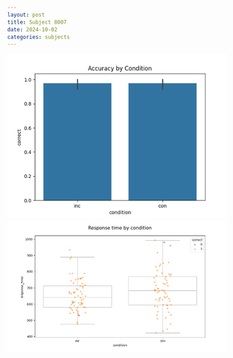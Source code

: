 ```yaml
---
layout: post
title: Subject 8007
date: 2024-10-02
categories: subjects
---
```


![](data/8007/run-1/8007_NF_acc.png)
![](data/8007/run-1/8007_NF_rt.png)
